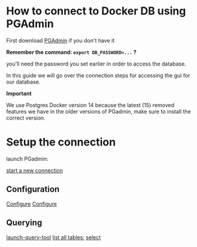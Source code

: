 # How to connect to Docker DB using PGAdmin
First download [PGAdmin](./assets/https://www.pgadmin.org/download/) if you don't have it

__Remember the command: `export DB_PASSWORD=...` ?__ 

you'll need the password you set earlier in order to access the database.

In this guide we will go over the connection steps for accessing the gui for our database.

**Important**

We use Postgres Docker version 14 because the latest (15) removed features we have in the older versions of PGadmin, make sure to install the correct version.

# Setup the connection
launch PGadmin:

[start a new connection](./assets/connect.png?raw=true)
## Configuration
[Configure](./assets/connection-tab-connection-setup.png?raw=true)
[Configure](./assets/general-tab-connection-setup.png?raw=true)
## Querying
[launch-query-tool](./assets/launch-query-tool.png?raw=true)
[list all tables:](./assets/list-tables.png?raw=true)
[select](./assets/select-query.png?raw=true)